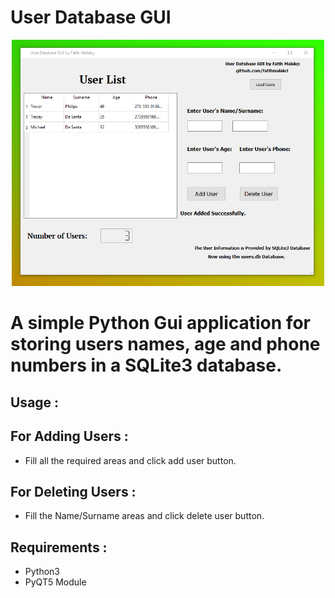 # User Database GUI

<div align="center">
    <img src="gitphoto.png" width="500px"</img> 
</div>



# A simple Python Gui application for storing users names, age and phone numbers in a SQLite3 database.


## Usage :

## For Adding Users :

- Fill all the required areas and click add user button.

## For Deleting Users : 

- Fill the Name/Surname areas and click delete user button.


## Requirements :

- Python3
- PyQT5 Module

